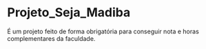 # Projeto_Seja_Madiba

É um projeto feito de forma obrigatória para conseguir nota e horas complementares da faculdade.
